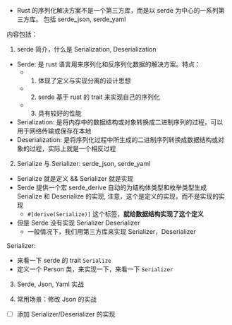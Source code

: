 - Rust 的序列化解决方案不是一个第三方库，而是以 serde 为中心的一系列第三方库。
  包括 serde_json, serde_yaml

内容包括：

1. serde 简介，什么是 Serialization, Deserialization

- Serde: 是 rust 语言用来序列化和反序列化数据的解决方案。特点：
  - 1. 体现了定义与实现分离的设计思想
  - 2. serde 基于 rust 的 trait 来实现自己的序列化
  - 3. 具有较好的性能
- Serialization: 是将内存中的数据结构或对象转换成二进制序列的过程，可以用于网络传输或保存在本地
- Deserialization: 是将序列化过程中所生成的二进制序列转换成数据结构或对象的过程，实际上就是一个相反过程

2. Serialize 与 Serializer: serde_json, serde_yaml

- Serialize 就是定义 && Serializer 就是实现
- Serde 提供一个宏 serde_derive 自动的为结构体类型和枚举类型生成 Serialize 和 Deserialize 的实现,
  注意，这个是定义的实现，而不是实现的实现
  - `#[derive(Serialize)]` 这个标签，**就给数据结构实现了这个定义**
- 但是 Serde 没有实现 Serializer Deserializer
  - 一般情况下，我们用第三方库来实现 Serializer，Deserializer

Serializer:

- 来看一下 serde 的 trait `Serialize`
- 定义一个 Person 类，来实现一下，来看一下 `Serializer`

3. Serde, Json, Yaml 实战

4. 常用场景：修改 Json 的实战

- [ ] 添加 Serializer/Deserializer 的实现

